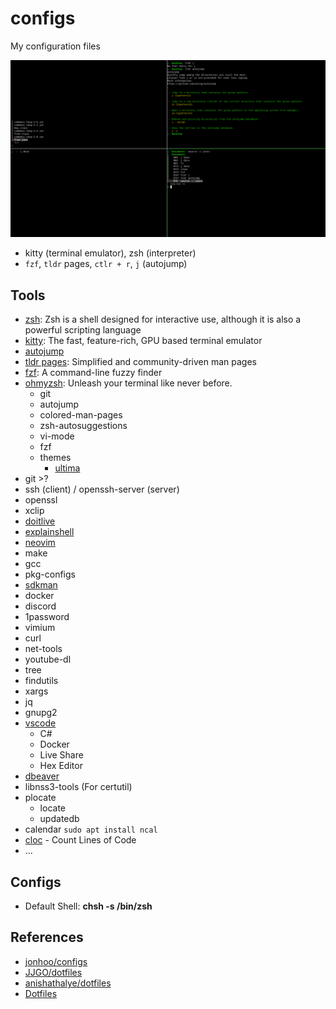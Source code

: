 # configs
My configuration files

![Demostracion](https://raw.githubusercontent.com/dbremont/dbremont/main/docs/demostracion.png)

- kitty (terminal emulator), zsh (interpreter)
- `fzf`, `tldr` pages, `ctlr + r`, `j` (autojump)

## Tools

- [zsh](https://www.zsh.org/): Zsh is a shell designed for interactive use, although it is also a powerful scripting language
- [kitty](https://sw.kovidgoyal.net/kitty/): The fast, feature-rich, GPU based terminal emulator
- [autojump](https://github.com/wting/autojump)
- [tldr pages](https://tldr.sh/): Simplified and community-driven man pages
- [fzf](https://github.com/junegunn/fzf): A command-line fuzzy finder
- [ohmyzsh](https://ohmyz.sh/): Unleash your terminal like  never before.
  - git
  - autojump
  - colored-man-pages
  - zsh-autosuggestions
  - vi-mode
  - fzf
  - themes
    - [ultima](https://github.com/egorlem/ultima.zsh-theme)
- git >? 
- ssh (client) / openssh-server (server)
- openssl
- xclip
- [doitlive](https://doitlive.readthedocs.io/en/stable/)
- [explainshell](https://explainshell.com/)
- [neovim](https://neovim.io/)
- make
- gcc
- pkg-configs
- [sdkman](https://sdkman.io/install)
- docker
- discord
- 1password
- vimium
- curl
- net-tools
- youtube-dl
- tree
- findutils
- xargs
- jq
- gnupg2
- [vscode](https://code.visualstudio.com/docs/?dv=linux64_deb)
   - C#
   - Docker
   - Live Share
   - Hex Editor
- [dbeaver](https://dbeaver.io/download/)
-  libnss3-tools (For certutil)
-  plocate
   - locate
   - updatedb
 - calendar `sudo apt install ncal`
 - [cloc](https://github.com/AlDanial/cloc?tab=readme-ov-file#install-via-package-manager) - Count Lines of Code
 - ...

## Configs 

- Default Shell: **chsh -s /bin/zsh**

## References

- [jonhoo/configs](https://github.com/jonhoo/configs)
- [JJGO/dotfiles](https://github.com/JJGO/dotfiles)
- [anishathalye/dotfiles](https://github.com/anishathalye/dotfiles)
- [Dotfiles](https://gitlab.com/dwt1/dotfiles)

